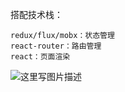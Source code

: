 搭配技术栈：
    
    redux/flux/mobx：状态管理
    react-router：路由管理
    react：页面渲染
    
    
![这里写图片描述](https://server.9yuntu.cn/doc/tNc0Z1ywzpUBEaDS13ubAZ)

